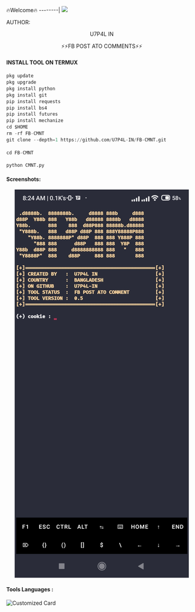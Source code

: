 <p align="center">

🔥Welcome🔥
--------|
![](https://media.tenor.com/iVCiM9W7cvYAAAAd/welcome.gif)


AUTHOR:
<p align="center">
U7P4L IN

</br>
<p align="center">
      ⚡⚡FB POST ATO COMMENTS⚡⚡

</p>
  
#### INSTALL TOOL ON TERMUX
```python
pkg update
pkg upgrade
pkg install python
pkg install git
pip install requests
pip install bs4
pip install futures
pip install mechanize
cd $HOME 
rm -rf FB-CMNT
git clone --depth=1 https://github.com/U7P4L-IN/FB-CMNT.git

cd FB-CMNT

python CMNT.py 
```
#### Screenshots:

<p align="center"><img src="Screenshot_2023-02-20-08-24-00-374_com.termux.jpg">

#### Tools Languages :

![Customized Card](https://github-readme-stats.vercel.app/api/pin?username=U7P4L-IN&repo=FB-CMNT&title_color=fff&icon_color=f9f9f9&text_color=9f9f9f&bg_color=151515)
